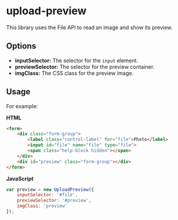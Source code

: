 # upload-preview #

This library uses the File API to read an image and show its preview.

## Options ##

- **inputSelector:** The selector for the `input` element.
- **previewSelector:** The selector for the preview container.
- **imgClass:** The CSS class for the preview image.

## Usage ##

For example:

**HTML**

```html
<form>
    <div class="form-group">
        <label class="control-label" for="file">Photo</label>
        <input id="file" name="file" type="file">
        <span class="help-block hidden"></span>
    </div>
    <div id="preview" class="form-group"></div>
</form>
```

**JavaScript**

```javascript
var preview = new UploadPreview({
    inputSelector: '#file',
    previewSelector: '#preview',
    imgClass: 'preview'
});
```
